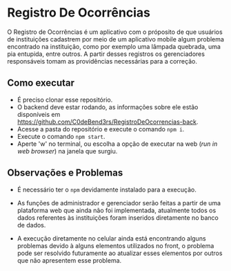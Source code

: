 # Registro De Ocorrências
O Registro de Ocorrências é um aplicativo com o próposito de que usuários de instituições cadastrem por meio de um aplicativo mobile algum problema encontrado na instituição, como por exemplo uma lâmpada quebrada, uma pia entupida, entre outros.
A partir desses registros os gerenciadores responsáveis tomam as providências necessárias para a correção.

## Como executar
- É preciso clonar esse repositório.
- O backend deve estar rodando, as informações sobre ele estão disponíveis em https://github.com/C0deBend3rs/RegistroDeOcorrencias-back.
- Acesse a pasta do repositório e execute o comando ```npm i```.
- Execute o comando ```npm start```.
- Aperte 'w' no terminal, ou escolha a opção de executar na web (_run in web browser_) na janela que surgiu.

## Observações e Problemas
- É necessário ter o ```npm``` devidamente instalado para a execução.

- As funções de administrador e gerenciador serão feitas a partir de uma plataforma web que ainda não foi implementada, atualmente todos os dados referentes às instituições foram inseridos diretamente no banco de dados.

- A execução diretamente no celular ainda está encontrando alguns problemas devido à alguns elementos utilizados no front, o problema pode ser resolvido futuramente ao atualizar esses elementos por outros que não apresentem esse problema. 
